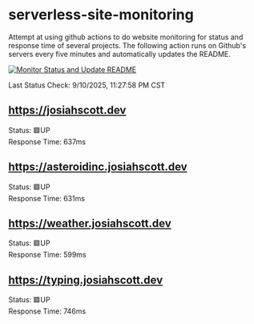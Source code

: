 # serverless-site-monitoring
Attempt at using github actions to do website monitoring for status and response time of several projects. The following action runs on Github's servers every five minutes and automatically updates the README.  

[![Monitor Status and Update README](https://github.com/JosiahSco/serverless-site-monitoring/actions/workflows/monitor.yaml/badge.svg)](https://github.com/JosiahSco/serverless-site-monitoring/actions/workflows/monitor.yaml)

Last Status Check: 9/10/2025, 11:27:58 PM CST

## https://josiahscott.dev
Status: 🟩UP  
Response Time: 637ms

## https://asteroidinc.josiahscott.dev
Status: 🟩UP  
Response Time: 631ms

## https://weather.josiahscott.dev
Status: 🟩UP  
Response Time: 599ms

## https://typing.josiahscott.dev
Status: 🟩UP  
Response Time: 746ms

